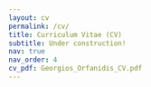 ```yaml
---
layout: cv
permalink: /cv/
title: Curriculum Vitae (CV)
subtitle: Under construction!
nav: true
nav_order: 4
cv_pdf: Georgios_Orfanidis_CV.pdf
---
```

